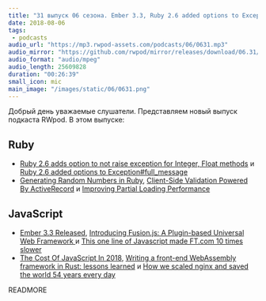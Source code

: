 ```yaml
---
title: "31 выпуск 06 сезона. Ember 3.3, Ruby 2.6 added options to Exception#full_message, Fusion.js и прочее"
date: 2018-08-06
tags:
 - podcasts
audio_url: "https://mp3.rwpod-assets.com/podcasts/06/0631.mp3"
audio_mirror: "https://github.com/rwpod/mirror/releases/download/06.31/0631.mp3"
audio_format: "audio/mpeg"
audio_length: 25609828
duration: "00:26:39"
small_icon: mic
main_image: "/images/static/06/0631.png"
---
```


Добрый день уважаемые слушатели. Представляем новый выпуск подкаста RWpod. В этом выпуске:

## Ruby

 - [Ruby 2.6 adds option to not raise exception for Integer, Float methods](https://blog.bigbinary.com/2018/07/31/ruby-2-6-adds-option-to-not-raise-exception-for-integer-float-methods.html) и [Ruby 2.6 added options to Exception#full_message](https://crypt.codemancers.com/posts/2018-07-30-ruby-2-6-added-options-exception-full-message/)
 - [Generating Random Numbers in Ruby](https://blog.appsignal.com/2018/07/31/generating-random-numbers-in-ruby.html), [Client-Side Validation Powered By ActiveRecord](https://medium.com/@ccschmitz/client-side-validation-powered-by-activerecord-6d8c1fed4e6) и [Improving Partial Loading Performance](https://www.driftingruby.com/episodes/improving-partial-loading-performance)

## JavaScript

 - [Ember 3.3 Released](https://emberjs.com/blog/2018/07/16/ember-3-3-released.html), [Introducing Fusion.js: A Plugin-based Universal Web Framework
](https://eng.uber.com/fusionjs/) и [This one line of Javascript made FT.com 10 times slower](https://medium.com/ft-product-technology/this-one-line-of-javascript-made-ft-com-10-times-slower-5afb02bfd93f)
 - [The Cost Of JavaScript In 2018](https://medium.com/@addyosmani/the-cost-of-javascript-in-2018-7d8950fbb5d4), [Writing a front-end WebAssembly framework in Rust: lessons learned](https://medium.com/@robert.balicki_2494/writing-a-front-end-webassembly-framework-in-rust-lessons-learned-7cc48ed27d96) и [How we scaled nginx and saved the world 54 years every day](https://blog.cloudflare.com/how-we-scaled-nginx-and-saved-the-world-54-years-every-day/)

READMORE
